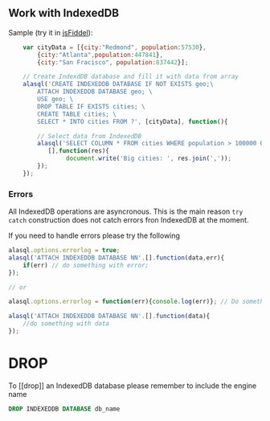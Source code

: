 ## Work with IndexedDB

Sample (try it in [jsFiddel](http://jsfiddle.net/agershun/1t2rrr78/)):
```js
    var cityData = [{city:"Redmond", population:57530},
        {city:"Atlanta",population:447841},
        {city:"San Fracisco", population:837442}];

    // Create IndexdDB database and fill it with data from array
    alasql('CREATE INDEXEDDB DATABASE IF NOT EXISTS geo;\
        ATTACH INDEXEDDB DATABASE geo; \
        USE geo; \
        DROP TABLE IF EXISTS cities; \
        CREATE TABLE cities; \
        SELECT * INTO cities FROM ?', [cityData], function(){

        // Select data from IndexedDB
        alasql('SELECT COLUMN * FROM cities WHERE population > 100000 ORDER BY city DESC',
           [],function(res){
                document.write('Big cities: ', res.join(','));
        });
    });
```

### Errors

All IndexedDB operations are asyncronous. This is the main reason ```try catch``` construction does not catch errors fron IndexedDB at the moment. 

If you need to handle errors please try the following

```js
alasql.options.errorlog = true; 
alasql('ATTACH INDEXEDDB DATABASE NN'.[].function(data,err){
    if(err) // do something with error;
});

// or 

alasql.options.errorlog = function(err){console.log(err)}; // Do something with error

alasql('ATTACH INDEXEDDB DATABASE NN'.[].function(data){
    //do something with data
});
```

# DROP

To [[drop]] an IndexedDB database please remember to include the engine name

```sql
DROP INDEXEDDB DATABASE db_name
```